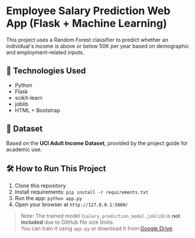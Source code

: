 # Employee Salary Prediction Web App (Flask + Machine Learning)

This project uses a Random Forest classifier to predict whether an individual's income is above or below 50K per year based on demographic and employment-related inputs.

## 🚀 Technologies Used
- Python
- Flask
- scikit-learn
- joblib
- HTML + Bootstrap

## 🧠 Dataset
Based on the **UCI Adult Income Dataset**, provided by the project guide for academic use.

## 🛠 How to Run This Project
1. Clone this repository
2. Install requirements: `pip install -r requirements.txt`
3. Run the app: `python app.py`
4. Open your browser at `http://127.0.0.1:5000/`

> Note: The trained model (`salary_prediction_model.joblib`) is **not included** due to GitHub file size limits.  
> You can train it using `app.py` or download it from [Google Drive](https://drive.google.com/file/d/1yh2VOyu6SYZcfRB9QJHg_DJq9W8OYaaB/view?usp=sharing).


